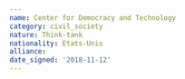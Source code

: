 ```yaml
---
name: Center for Democracy and Technology 
category: civil_society
nature: Think-tank
nationality: Etats-Unis
alliance: 
date_signed: '2018-11-12'
---
```

    